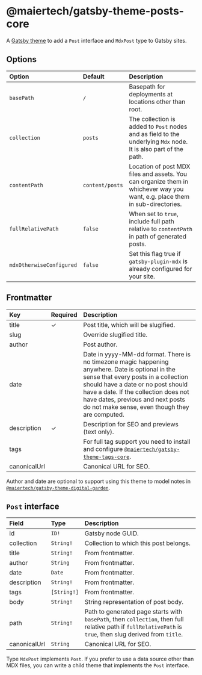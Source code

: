 # @maiertech/gatsby-theme-posts-core

A [Gatsby theme](https://www.gatsbyjs.com/docs/themes/what-are-gatsby-themes/)
to add a `Post` interface and `MdxPost` type to Gatsby sites.

## Options

| Option                   | Default         | Description                                                                                                                 |
| :----------------------- | :-------------- | :-------------------------------------------------------------------------------------------------------------------------- |
| `basePath`               | `/`             | Basepath for deployments at locations other than root.                                                                      |
| `collection`             | `posts`         | The collection is added to `Post` nodes and as field to the underlying `Mdx` node. It is also part of the path.             |
| `contentPath`            | `content/posts` | Location of post MDX files and assets. You can organize them in whichever way you want, e.g. place them in sub-directories. |
| `fullRelativePath`       | `false`         | When set to `true`, include full path relative to `contentPath` in path of generated posts.                                 |
| `mdxOtherwiseConfigured` | `false`         | Set this flag true if `gatsby-plugin-mdx` is already configured for your site.                                              |

## Frontmatter

| Key          | Required | Description                                                                                                                                                                                                                                                                                                 |
| :----------- | :------- | :---------------------------------------------------------------------------------------------------------------------------------------------------------------------------------------------------------------------------------------------------------------------------------------------------------- |
| title        | ✓        | Post title, which will be slugified.                                                                                                                                                                                                                                                                        |
| slug         |          | Override slugified title.                                                                                                                                                                                                                                                                                   |
| author       |          | Post author.                                                                                                                                                                                                                                                                                                |
| date         |          | Date in yyyy-MM-dd format. There is no timezone magic happening anywhere. Date is optional in the sense that every posts in a collection should have a date or no post should have a date. If the collection does not have dates, previous and next posts do not make sense, even though they are computed. |
| description  | ✓        | Description for SEO and previews (text only).                                                                                                                                                                                                                                                               |
| tags         |          | For full tag support you need to install and configure [`@maiertech/gatsby-theme-tags-core`](https://github.com/maiertech/gatsby-themes/tree/454de6e/issue78/packages/gatsby-theme-tags-core).                                                                                                              |
| canonicalUrl |          | Canonical URL for SEO.                                                                                                                                                                                                                                                                                      |

Author and date are optional to support using this theme to model notes in
[`@maiertech/gatsby-theme-digital-garden`](https://github.com/maiertech/gatsby-themes/tree/master/packages/gatsby-theme-digital-garden).

## `Post` interface

| Field        | Type        | Description                                                                                                                                                |
| :----------- | :---------- | :--------------------------------------------------------------------------------------------------------------------------------------------------------- |
| id           | `ID!`       | Gatsby node GUID.                                                                                                                                          |
| collection   | `String!`   | Collection to which this post belongs.                                                                                                                     |
| title        | `String!`   | From frontmatter.                                                                                                                                          |
| author       | `String`    | From frontmatter.                                                                                                                                          |
| date         | `Date`      | From frontmatter.                                                                                                                                          |
| description  | `String!`   | From frontmatter.                                                                                                                                          |
| tags         | `[String!]` | From frontmatter.                                                                                                                                          |
| body         | `String!`   | String representation of post body.                                                                                                                        |
| path         | `String!`   | Path to generated page starts with `basePath`, then `collection`, then full relative path if `fullRelativePath` is `true`, then slug derived from `title`. |
| canonicalUrl | `String`    | Canonical URL for SEO.                                                                                                                                     |

Type `MdxPost` implements `Post`. If you prefer to use a data source other than
MDX files, you can write a child theme that implements the `Post` interface.
